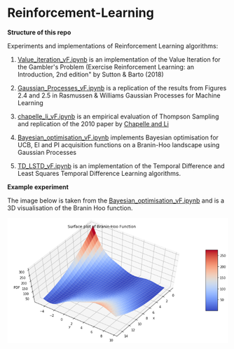 # Reinforcement-Learning

**Structure of this repo**

Experiments and implementations of Reinforcement Learning algorithms:

1. [Value_iteration_vF.ipynb](https://github.com/c-maine/Reinforcement-Learning/blob/master/Value_iteration_vF.ipynb) is an implementation of the Value Iteration for the Gambler's Problem (Exercise Reinforcement Learning: an Introduction, 2nd edition" by Sutton & Barto (2018)

2. [Gaussian_Processes_vF.ipynb](https://github.com/c-maine/Reinforcement-Learning/blob/master/Gaussian_Processes_vF.ipynb) is a replication of the results from Figures 2.4 and 2.5 in Rasmussen & Williams Gaussian Processes for Machine Learning

3. [chapelle_li_vF.ipynb](https://github.com/c-maine/Reinforcement-Learning/blob/master/chapelle_li_vF.ipynb) is an empirical evaluation of Thompson Sampling and replication of the 2010 paper by [Chapelle and Li](https://papers.nips.cc/paper/4321-an-empirical-evaluation-of-thompson-sampling.pdf)

4. [Bayesian_optimisation_vF.ipynb](https://github.com/c-maine/Reinforcement-Learning/blob/master/Bayesian_optimisation_vF.ipynb) implements Bayesian optimisation for UCB, EI and PI acquisition functions on a Branin-Hoo landscape using Gaussian Processes

5. [TD_LSTD_vF.ipynb](https://github.com/c-maine/Reinforcement-Learning/blob/master/TD_LSTD_vF.ipynb) is an implementation of the Temporal Difference and Least Squares Temporal Difference Learning algorithms. 

**Example experiment**

The image below is taken from the [Bayesian_optimisation_vF.ipynb](https://github.com/c-maine/Reinforcement-Learning/blob/master/Bayesian_optimisation_vF.ipynb) and is a 3D visualisation of the Branin Hoo function.

![alt text](https://github.com/c-maine/Reinforcement-Learning/blob/master/brian-hoo.png)




